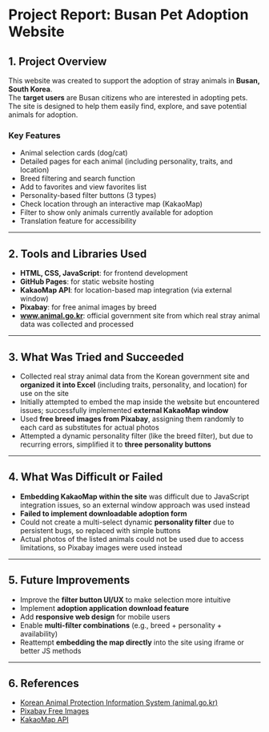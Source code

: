 # Project Report: Busan Pet Adoption Website

## 1. Project Overview

This website was created to support the adoption of stray animals in **Busan, South Korea**.  
The **target users** are Busan citizens who are interested in adopting pets.  
The site is designed to help them easily find, explore, and save potential animals for adoption.

### Key Features
- Animal selection cards (dog/cat)
- Detailed pages for each animal (including personality, traits, and location)
- Breed filtering and search function
- Add to favorites and view favorites list
- Personality-based filter buttons (3 types)
- Check location through an interactive map (KakaoMap)
- Filter to show only animals currently available for adoption
- Translation feature for accessibility

---

## 2. Tools and Libraries Used

- **HTML, CSS, JavaScript**: for frontend development
- **GitHub Pages**: for static website hosting
- **KakaoMap API**: for location-based map integration (via external window)
- **Pixabay**: for free animal images by breed
- **www.animal.go.kr**: official government site from which real stray animal data was collected and processed

---

## 3. What Was Tried and Succeeded

- Collected real stray animal data from the Korean government site and **organized it into Excel** (including traits, personality, and location) for use on the site
- Initially attempted to embed the map inside the website but encountered issues; successfully implemented **external KakaoMap window**
- Used **free breed images from Pixabay**, assigning them randomly to each card as substitutes for actual photos
- Attempted a dynamic personality filter (like the breed filter), but due to recurring errors, simplified it to **three personality buttons**

---

## 4. What Was Difficult or Failed

- **Embedding KakaoMap within the site** was difficult due to JavaScript integration issues, so an external window approach was used instead
- **Failed to implement downloadable adoption form**
- Could not create a multi-select dynamic **personality filter** due to persistent bugs, so replaced with simple buttons
- Actual photos of the listed animals could not be used due to access limitations, so Pixabay images were used instead

---

## 5. Future Improvements

- Improve the **filter button UI/UX** to make selection more intuitive
- Implement **adoption application download feature**
- Add **responsive web design** for mobile users
- Enable **multi-filter combinations** (e.g., breed + personality + availability)
- Reattempt **embedding the map directly** into the site using iframe or better JS methods

---

## 6. References

- [Korean Animal Protection Information System (animal.go.kr)](https://www.animal.go.kr)
- [Pixabay Free Images](https://pixabay.com/)
- [KakaoMap API](https://apis.map.kakao.com/)
